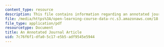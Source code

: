 ```yaml
---
content_type: resource
description: This file contains information regarding an annotated journal article.
file: /media/https%3A/open-learning-course-data-rc.s3.amazonaws.com/18-821-project-laboratory-in-mathematics-spring-2013/7c76f6f1dfa05c17e5b5adf9545e5944_MIT18_821S13_annotatedjrnl.pdf
file_type: application/pdf
resourcetype: Document
title: An Annotated Journal Article
uid: 7c76f6f1-dfa0-5c17-e5b5-adf9545e5944
---
```

